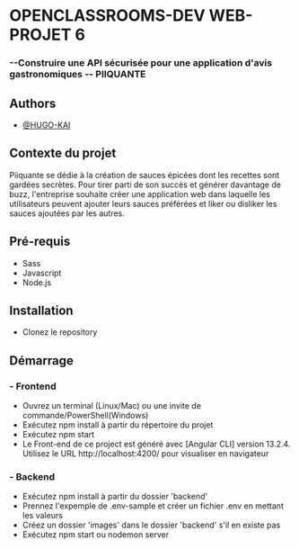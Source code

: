 # OPENCLASSROOMS-DEV WEB-PROJET 6

<h3>--Construire une API sécurisée pour une application d'avis gastronomiques -- PIIQUANTE</h3>


## Authors

- [@HUGO-KAI](https://github.com/HUGO-KAI)


## Contexte du projet
Piiquante se dédie à la création de sauces épicées dont les recettes sont gardées
secrètes. Pour tirer parti de son succès et générer davantage de buzz, l'entreprise
souhaite créer une application web dans laquelle les utilisateurs peuvent ajouter
leurs sauces préférées et liker ou disliker les sauces ajoutées par les autres.

## Pré-requis
- Sass</br>
- Javascript</br>
- Node.js

## Installation
- Clonez le repository

## Démarrage
<h3> - Frontend </h3>
<ul>
<li>Ouvrez un terminal (Linux/Mac) ou une invite de commande/PowerShell(Windows)</li>
<li>Exécutez npm install à partir du répertoire du projet</li>
<li>Exécutez npm start</li>
<li>Le Front-end de ce project est généré avec [Angular CLI] version 13.2.4.</br> Utilisez le URL http://localhost:4200/ pour visualiser en navigateur</li>
</ul>
<h3> - Backend </h3>
<ul>
<li>Exécutez npm install à partir du dossier 'backend'</li>
<li>Prennez l'expemple de .env-sample et créer un fichier .env en mettant les valeurs</li>
<li>Créez un dossier 'images' dans le dossier 'backend' s'il en existe pas</li>
<li>Exécutez npm start ou nodemon server</li>
</ul>